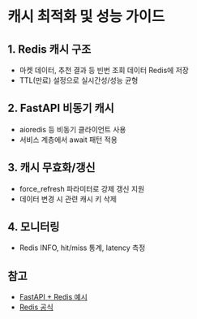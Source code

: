 # 캐시 최적화 및 성능 가이드

## 1. Redis 캐시 구조
- 마켓 데이터, 추천 결과 등 빈번 조회 데이터 Redis에 저장
- TTL(만료) 설정으로 실시간성/성능 균형

## 2. FastAPI 비동기 캐시
- aioredis 등 비동기 클라이언트 사용
- 서비스 계층에서 await 패턴 적용

## 3. 캐시 무효화/갱신
- force_refresh 파라미터로 강제 갱신 지원
- 데이터 변경 시 관련 캐시 키 삭제

## 4. 모니터링
- Redis INFO, hit/miss 통계, latency 측정

## 참고
- [FastAPI + Redis 예시](https://fastapi.tiangolo.com/advanced/async-sql-databases/)
- [Redis 공식](https://redis.io/)
